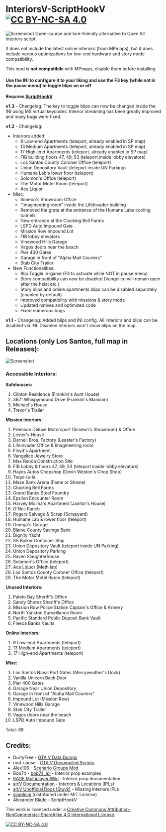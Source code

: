# InteriorsV-ScriptHookV [![CC BY-NC-SA 4.0][cc-by-nc-sa-shield]][cc-by-nc-sa]
![Screenshot](https://github.com/SuleMareVientu/InteriorsV-ScriptHookV/blob/images/InteriorsV.png?raw=true)
Open-source and lore-friendly alternative to Open All Interiors script. 

It does not include the latest online interiors (from MPmaps), but it does include various optimizations for low-end hardware and story mode compatibility.

This mod is **not compatibile** with MPmaps, disable them before installing.

#### Use the INI to configure it to your liking and use the F3 key (while not in the pause menu) to toggle blips on or off

**Requires [ScriptHookV](http://www.dev-c.com/gtav/scripthookv/)**

**v1.3** - Changelog: The key to toggle blips can now be changed inside the INI using MS virtual keycodes. Interior streaming has been greatly improved and many bugs were fixed.

**v1.2** - Changelog:
- Interiors added:
    - 9 Low-end Apartments (teleport, already enabled in SP map)
    - 13 Medium Apartments (teleport, already enabled in SP map)
    - 17 High-end Apartments (teleport, already enabled in SP map)
    - FIB building floors 47, 49, 53 (teleport inside lobby elevators)
    - Los Santos County Coroner Office (teleport)
    - Union Depository Vault (teleport inside UN Parking)
    - Humane Lab's lower floor (teleport)
    - Solomon's Office (teleport)
    - The Motor Motel Room  (teleport)
    - Ace Liquor
- Misc:
    - Simeon's Showroom Office
    - "Imagineering room" inside the LifeInvader building
    - Removed the grate at the entrance of the Humane Labs cooling tunnels
    - New entrance at the Clucking Bell Farms
    - LSPD Auto Impound Gate
    - Mission Row Impound Lot
    - FIB lobby elevators
    - Vinewood Hills Garage
    - Vagos doors near the beach
    - Pier 400 Gates
    - Garage in front of "Alpha Mail Couriers"
    - Stab City Trailer
- New Functionalities:
    - Blip Toggle in-game (F3 to activate while NOT in pause menu) 
    - Story compatibility can now be disabled (Vangelico will remain open after the heist etc.)
    - Story blips and online apartments blips can be disabled separately (enabled by default)
    - Improved compatibility with missions & story mode
    - Updated natives and optimized code
    - Fixed numerous bugs

**v1.1** - Changelog: Added blips and INI config. All interiors and blips can be disabled via INI. Disabled interiors won't show blips on the map.

## Locations (only Los Santos, full map in Releases):
![Screenshot](https://github.com/SuleMareVientu/InteriorsV-ScriptHookV/blob/images/Map/Los-Santos.jpg?raw=true)

### Accessible Interiors:
**Safehouses:**
1. Clinton Residence (Franklin's Aunt House)
2. 3671 Whispymound Drive (Franklin's Mansion)
3. Michael's House
4. Trevor's Trailer

**Mission Interiors:**

1. Premium Deluxe Motorsport (Simeon's Showroom) & Office
2. Lester's House
3. Darnell Bros. Factory (Leaster's Factory)
4. Lifeinvader Office & Imagineering room
5. Floyd's Apartment
6. Vangelico Jewelry Store
7. Max Renda Construction Site
8. FIB Lobby & floors 47, 49, 53 (teleport inside lobby elevators)
9. Hayes Autos Chopshop (Devin Weston's Chop Shop)
10. Tequi-la-la
11. Maze Bank Arena (Fame or Shame)
12. Clucking Bell Farms
13. Grand Banks Steel Foundry
14. Epsilon Encounter Room
15. Harvey Molina's Apartment (Janitor's House)
16. O'Neil Ranch
17. Rogers Salvage & Scrap (Scrapyard)
18. Humane Lab & lower floor (teleport)
19. Omega's Garage
20. Blaine County Savings Bank
21. Dignity Yacht
22. SS Bulker Container Ship
23. Union Depository Vault (teleport inside UN Parking)
24. Union Depository Parking
25. Raven Slaughterhouse
26. Solomon's Office (teleport)
27. Ace Liquor (Meth lab)
28. Los Santos County Coroner Office (teleport)
29. The Motor Motel Room  (teleport)

**Unused Interiors:**

1. Paleto Bay Sheriff's Office
2. Sandy Shores Sheriff's Office
3. Mission Row Police Station Captain's Office & Armery
4. North Yankton Surveillance Room
5. Pacific Standard Public Deposit Bank Vault
6. Fleeca Banks Vaults

**Online Interiors:**
1. 9 Low-end Apartments (teleport)
2. 13 Medium Apartments (teleport)
3. 17 High-end Apartments (teleport)

**Misc:**

1. Los Santos Naval Port Gates (Merryweather's Dock)
2. Vanilla Unicorn Back Door
3. Pier 400 Gates
4. Garage Near Union Depository
5. Garage in front of "Alpha Mail Couriers"
6. Impound Lot  (Mission Row)
7. Vinewood Hills Garage
8. Stab City Trailer
9. Vagos doors near the beach
10. LSPD Auto Impound Gate

Total: 88

## Credits:
- DurtyFree - [GTA V Data Dumps](https://github.com/DurtyFree/gta-v-data-dumps)
- root-cause - [GTA V Decompiled Scripts](https://github.com/root-cause/v-decompiled-scripts)
- Alex106 - [Scenario Groups Mod](https://www.gta5-mods.com/scripts/scenario-groups)
- Bob74 - [bob74_ipl](https://github.com/Bob74/bob74_ipl) - Interior prop examples
- [RAGE Multiplayer Wiki](https://wiki.rage.mp/index.php?title=Interior_Props) - Interior prop documentation
- [alt:V Documentation](https://docs.altv.mp/gta/articles/references/interiors-and-locations.html) - Interiors & Locations (IPLs)
- [alt:V Unofficial Docs (Stuyk)](https://altv.stuyk.com/docs/articles/tables/ipls.html) - Missing Interiors IPLs
- [simpleini](https://github.com/brofield/simpleini) (distributed under MIT License)
- Alexander Blade - ScriptHookV

This work is licensed under a
[Creative Commons Attribution-NonCommercial-ShareAlike 4.0 International License][cc-by-nc-sa].

[![CC BY-NC-SA 4.0][cc-by-nc-sa-image]][cc-by-nc-sa]

[cc-by-nc-sa]: http://creativecommons.org/licenses/by-nc-sa/4.0/
[cc-by-nc-sa-image]: https://licensebuttons.net/l/by-nc-sa/4.0/88x31.png
[cc-by-nc-sa-shield]: https://img.shields.io/badge/License-CC%20BY--NC--SA%204.0-lightgrey.svg